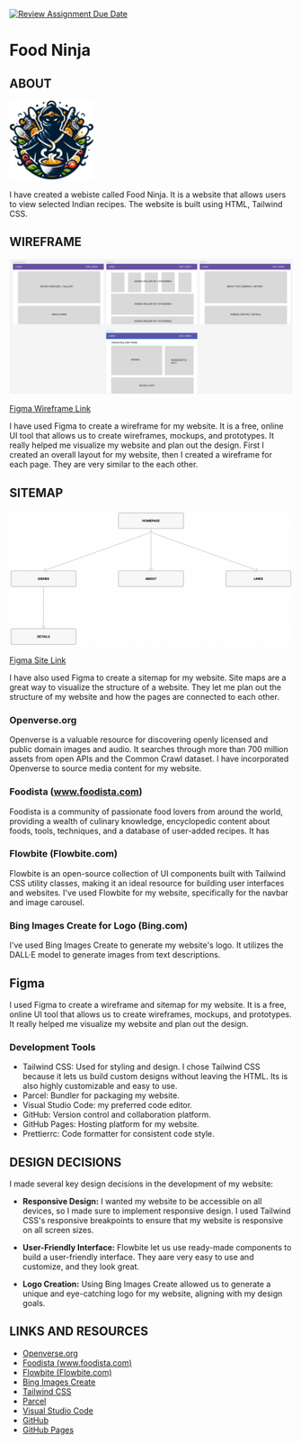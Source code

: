 [![Review Assignment Due Date](https://classroom.github.com/assets/deadline-readme-button-24ddc0f5d75046c5622901739e7c5dd533143b0c8e959d652212380cedb1ea36.svg)](https://classroom.github.com/a/c0A4d3Pn)

# Food Ninja

## ABOUT

![Food Ninja Logo](./src/img/logo.png)

I have created a webiste called Food Ninja. It is a website that allows users to view selected Indian recipes. The website is built using HTML, Tailwind CSS.

## WIREFRAME

![Food Ninja Wireframe](./src/img/wireframe.png)

[Figma Wireframe Link](https://www.figma.com/file/4avtqszTlJ6dckyqnN66TA/UF1_wireframe?type=design&node-id=0%3A1&mode=design&t=xWCkwerz2WIplfyZ-1)

I have used Figma to create a wireframe for my website. It is a free, online UI tool that allows us to create wireframes, mockups, and prototypes. It really helped me visualize my website and plan out the design. First I created an overall layout for my website, then I created a wireframe for each page. They are very similar to the each other.

## SITEMAP

![Food Ninja Sitemap](./src/img/sitemap.png)

[Figma Site Link](https://www.figma.com/file/ef5TdWTvTxxZr4pv9a5xhX/uf1_sitemap?type=whiteboard&node-id=0%3A1&t=A99DfCXGyUzCrkU0-1)

I have also used Figma to create a sitemap for my website. Site maps are a great way to visualize the structure of a website. They let me plan out the structure of my website and how the pages are connected to each other.

### Openverse.org

Openverse is a valuable resource for discovering openly licensed and public domain images and audio. It searches through more than 700 million assets from open APIs and the Common Crawl dataset. I have incorporated Openverse to source media content for my website.

### Foodista (www.foodista.com)

Foodista is a community of passionate food lovers from around the world, providing a wealth of culinary knowledge, encyclopedic content about foods, tools, techniques, and a database of user-added recipes. It has

### Flowbite (Flowbite.com)

Flowbite is an open-source collection of UI components built with Tailwind CSS utility classes, making it an ideal resource for building user interfaces and websites. I've used Flowbite for my website, specifically for the navbar and image carousel.

### Bing Images Create for Logo (Bing.com)

I've used Bing Images Create to generate my website's logo. It utilizes the DALL·E model to generate images from text descriptions.

## Figma

I used Figma to create a wireframe and sitemap for my website. It is a free, online UI tool that allows us to create wireframes, mockups, and prototypes. It really helped me visualize my website and plan out the design.

### Development Tools

- Tailwind CSS: Used for styling and design. I chose Tailwind CSS because it lets us build custom designs without leaving the HTML. Its is also highly customizable and easy to use.
- Parcel: Bundler for packaging my website.
- Visual Studio Code: my preferred code editor.
- GitHub: Version control and collaboration platform.
- GitHub Pages: Hosting platform for my website.
- Prettierrc: Code formatter for consistent code style.

## DESIGN DECISIONS

I made several key design decisions in the development of my website:

- **Responsive Design:** I wanted my website to be accessible on all devices, so I made sure to implement responsive design. I used Tailwind CSS's responsive breakpoints to ensure that my website is responsive on all screen sizes.

- **User-Friendly Interface:** Flowbite let us use ready-made components to build a user-friendly interface. They aare very easy to use and customize, and they look great.

- **Logo Creation:** Using Bing Images Create allowed us to generate a unique and eye-catching logo for my website, aligning with my design goals.

## LINKS AND RESOURCES

- [Openverse.org](https://openverse.org)
- [Foodista (www.foodista.com)](https://www.foodista.com)
- [Flowbite (Flowbite.com)](https://flowbite.com)
- [Bing Images Create](https://www.bing.com/images/create)
- [Tailwind CSS](https://tailwindcss.com)
- [Parcel](https://parceljs.org)
- [Visual Studio Code](https://code.visualstudio.com)
- [GitHub](https://github.com)
- [GitHub Pages](https://pages.github.com)
